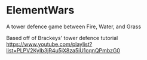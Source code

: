 # ElementWars
A tower defence game between Fire, Water, and Grass

Based off of Brackeys' tower defence tutorial
https://www.youtube.com/playlist?list=PLPV2KyIb3jR4u5jX8za5iU1cqnQPmbzG0
